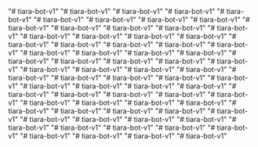 "# tiara-bot-v1" 
"# tiara-bot-v1" 
"# tiara-bot-v1" 
"# tiara-bot-v1" 
"# tiara-bot-v1" 
"# tiara-bot-v1" 
"# tiara-bot-v1" 
"# tiara-bot-v1" 
"# tiara-bot-v1" 
"# tiara-bot-v1" 
"# tiara-bot-v1" 
"# tiara-bot-v1" 
"# tiara-bot-v1" 
"# tiara-bot-v1" 
"# tiara-bot-v1" 
"# tiara-bot-v1" 
"# tiara-bot-v1" 
"# tiara-bot-v1" 
"# tiara-bot-v1" 
"# tiara-bot-v1" 
"# tiara-bot-v1" 
"# tiara-bot-v1" 
"# tiara-bot-v1" 
"# tiara-bot-v1" 
"# tiara-bot-v1" 
"# tiara-bot-v1" 
"# tiara-bot-v1" 
"# tiara-bot-v1" 
"# tiara-bot-v1" 
"# tiara-bot-v1" 
"# tiara-bot-v1" 
"# tiara-bot-v1" 
"# tiara-bot-v1" 
"# tiara-bot-v1" 
"# tiara-bot-v1" 
"# tiara-bot-v1" 
"# tiara-bot-v1" 
"# tiara-bot-v1" 
"# tiara-bot-v1" 
"# tiara-bot-v1" 
"# tiara-bot-v1" 
"# tiara-bot-v1" 
"# tiara-bot-v1" 
"# tiara-bot-v1" 
"# tiara-bot-v1" 
"# tiara-bot-v1" 
"# tiara-bot-v1" 
"# tiara-bot-v1" 
"# tiara-bot-v1" 
"# tiara-bot-v1" 
"# tiara-bot-v1" 
"# tiara-bot-v1" 
"# tiara-bot-v1" 
"# tiara-bot-v1" 
"# tiara-bot-v1" 
"# tiara-bot-v1" 
"# tiara-bot-v1" 
"# tiara-bot-v1" 
"# tiara-bot-v1" 
"# tiara-bot-v1" 
"# tiara-bot-v1" 
"# tiara-bot-v1" 
"# tiara-bot-v1" 
"# tiara-bot-v1" 
"# tiara-bot-v1" 
"# tiara-bot-v1" 
"# tiara-bot-v1" 
"# tiara-bot-v1" 
"# tiara-bot-v1" 
"# tiara-bot-v1" 
"# tiara-bot-v1" 
"# tiara-bot-v1" 
